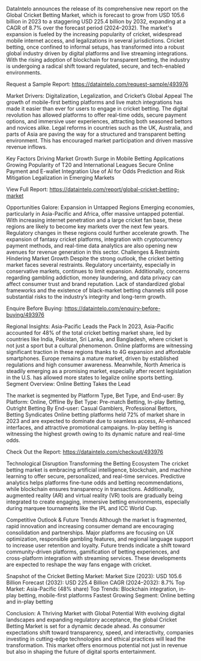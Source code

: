 DataIntelo announces the release of its comprehensive new report on the Global Cricket Betting Market, which is forecast to grow from USD 105.6 billion in 2023 to a staggering USD 225.4 billion by 2032, expanding at a CAGR of 8.7% over the forecast period (2024–2032). The market's expansion is fueled by the increasing popularity of cricket, widespread mobile internet access, and legalizations in several jurisdictions.
Cricket betting, once confined to informal setups, has transformed into a robust global industry driven by digital platforms and live streaming integrations. With the rising adoption of blockchain for transparent betting, the industry is undergoing a radical shift toward regulated, secure, and tech-enabled environments.

Request a Sample Report: https://dataintelo.com/request-sample/493976

Market Drivers: Digitalization, Legalization, and Cricket’s Global Appeal
The growth of mobile-first betting platforms and live match integrations has made it easier than ever for users to engage in cricket betting. The digital revolution has allowed platforms to offer real-time odds, secure payment options, and immersive user experiences, attracting both seasoned bettors and novices alike.
Legal reforms in countries such as the UK, Australia, and parts of Asia are paving the way for a structured and transparent betting environment. This has encouraged market participation and driven massive revenue inflows.

Key Factors Driving Market Growth
Surge in Mobile Betting Applications
Growing Popularity of T20 and International Leagues
Secure Online Payment and E-wallet Integration
Use of AI for Odds Prediction and Risk Mitigation
Legalization in Emerging Markets

View Full Report: https://dataintelo.com/report/global-cricket-betting-market

Opportunities Galore: Expansion in Untapped Regions
Emerging economies, particularly in Asia-Pacific and Africa, offer massive untapped potential. With increasing internet penetration and a large cricket fan base, these regions are likely to become key markets over the next few years. Regulatory changes in these regions could further accelerate growth.
The expansion of fantasy cricket platforms, integration with cryptocurrency payment methods, and real-time data analytics are also opening new avenues for revenue generation in this sector.
Challenges & Restraints Hindering Market Growth
Despite the strong outlook, the cricket betting market faces several restraints. Regulatory uncertainty, especially in conservative markets, continues to limit expansion. Additionally, concerns regarding gambling addiction, money laundering, and data privacy can affect consumer trust and brand reputation.
Lack of standardized global frameworks and the existence of black-market betting channels still pose substantial risks to the industry’s integrity and long-term growth.

Enquire Before Buying: https://dataintelo.com/enquiry-before-buying/493976

Regional Insights: Asia-Pacific Leads the Pack
In 2023, Asia-Pacific accounted for 48% of the total cricket betting market share, led by countries like India, Pakistan, Sri Lanka, and Bangladesh, where cricket is not just a sport but a cultural phenomenon. Online platforms are witnessing significant traction in these regions thanks to 4G expansion and affordable smartphones.
Europe remains a mature market, driven by established regulations and high consumer awareness. Meanwhile, North America is steadily emerging as a promising market, especially after recent legislation in the U.S. has allowed more states to legalize online sports betting.
Segment Overview: Online Betting Takes the Lead

The market is segmented by Platform Type, Bet Type, and End-user:
By Platform: Online, Offline
By Bet Type: Pre-match Betting, In-play Betting, Outright Betting
By End-user: Casual Gamblers, Professional Bettors, Betting Syndicates
Online betting platforms held 72% of market share in 2023 and are expected to dominate due to seamless access, AI-enhanced interfaces, and attractive promotional campaigns. In-play betting is witnessing the highest growth owing to its dynamic nature and real-time odds.

Check Out the Report: https://dataintelo.com/checkout/493976

Technological Disruption Transforming the Betting Ecosystem
The cricket betting market is embracing artificial intelligence, blockchain, and machine learning to offer secure, personalized, and real-time services. Predictive analytics helps platforms fine-tune odds and betting recommendations, while blockchain ensures transparency in transactions.
Additionally, augmented reality (AR) and virtual reality (VR) tools are gradually being integrated to create engaging, immersive betting environments, especially during marquee tournaments like the IPL and ICC World Cup.

Competitive Outlook & Future Trends
Although the market is fragmented, rapid innovation and increasing consumer demand are encouraging consolidation and partnerships. Major platforms are focusing on UX optimization, responsible gambling features, and regional language support to increase user retention and loyalty.
Future trends indicate a shift toward community-driven platforms, gamification of betting experiences, and cross-platform integration with streaming services. These developments are expected to reshape the way fans engage with cricket.

Snapshot of the Cricket Betting Market:
Market Size (2023): USD 105.6 Billion
Forecast (2032): USD 225.4 Billion
CAGR (2024–2032): 8.7%
Top Market: Asia-Pacific (48% share)
Top Trends: Blockchain integration, in-play betting, mobile-first platforms
Fastest Growing Segment: Online betting and in-play betting

Conclusion: A Thriving Market with Global Potential
With evolving digital landscapes and expanding regulatory acceptance, the global Cricket Betting Market is set for a dynamic decade ahead. As consumer expectations shift toward transparency, speed, and interactivity, companies investing in cutting-edge technologies and ethical practices will lead the transformation.
This market offers enormous potential not just in revenue but also in shaping the future of digital sports entertainment.

